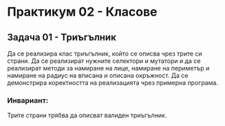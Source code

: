 # Практикум 02 - Класове

## Задача 01 - Триъгълник
Да се реализира клас триъгълник, който се описва чрез трите си страни. Да се реализират нужните селектори и мутатори и да се реализират методи за намиране на лице, намиране на периметър и намиране на радиус на вписана и описана окръжност. Да се демонстрира коректността на реализацията чрез примерна програма.

### Инвариант:
Трите страни трябва да описват валиден триъгълник.